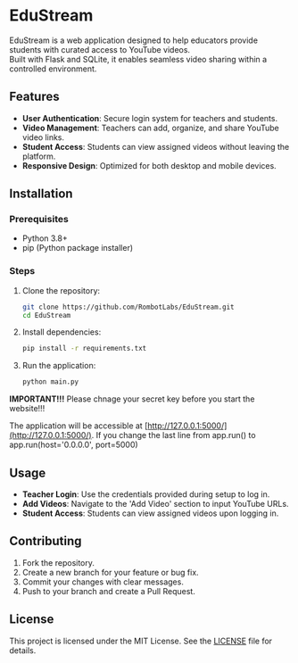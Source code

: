 
# EduStream

EduStream is a web application designed to help educators provide students with curated access to YouTube videos.  
Built with Flask and SQLite, it enables seamless video sharing within a controlled environment.

## Features

- **User Authentication**: Secure login system for teachers and students.
- **Video Management**: Teachers can add, organize, and share YouTube video links.
- **Student Access**: Students can view assigned videos without leaving the platform.
- **Responsive Design**: Optimized for both desktop and mobile devices.

## Installation

### Prerequisites

- Python 3.8+
- pip (Python package installer)

### Steps

1. Clone the repository:

   ```bash
   git clone https://github.com/RombotLabs/EduStream.git
   cd EduStream
   ```
   
2. Install dependencies:

   ```bash
   pip install -r requirements.txt
   ```

3. Run the application:

   ```bash
   python main.py
   ```

**IMPORTANT!!!**
Please chnage your secret key before you start the website!!!

The application will be accessible at [http://127.0.0.1:5000/](http://127.0.0.1:5000/).
If you change the last line from app.run() to app.run(host='0.0.0.0', port=5000)


## Usage

* **Teacher Login**: Use the credentials provided during setup to log in.
* **Add Videos**: Navigate to the 'Add Video' section to input YouTube URLs.
* **Student Access**: Students can view assigned videos upon logging in.

## Contributing

1. Fork the repository.
2. Create a new branch for your feature or bug fix.
3. Commit your changes with clear messages.
4. Push to your branch and create a Pull Request.

## License

This project is licensed under the MIT License.
See the [LICENSE](LICENSE) file for details.

```
```
